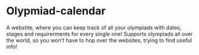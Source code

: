 # Olypmiad-calendar
A webstite, where you can keep track of all your olympiads with dates, stages and requirerments for every single one!
Supports olympiads all over the world, so you won't have to hop over the websites, trying to find useful info!
